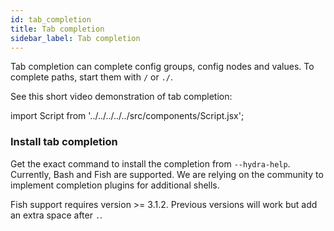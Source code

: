 ```yaml
---
id: tab_completion
title: Tab completion
sidebar_label: Tab completion
---
```


Tab completion can complete config groups, config nodes and values.
To complete paths, start them with `/` or `./`.

See this short video demonstration of tab completion:

import Script from '../../../../../src/components/Script.jsx';

<Script id="asciicast-272604" src="https://asciinema.org/a/272604.js" async></Script>


### Install tab completion
Get the exact command to install the completion from `--hydra-help`.
Currently, Bash and Fish are supported. We are relying on the community to implement completion plugins for additional shells.

Fish support requires version >= 3.1.2.
Previous versions will work but add an extra space after `.`.